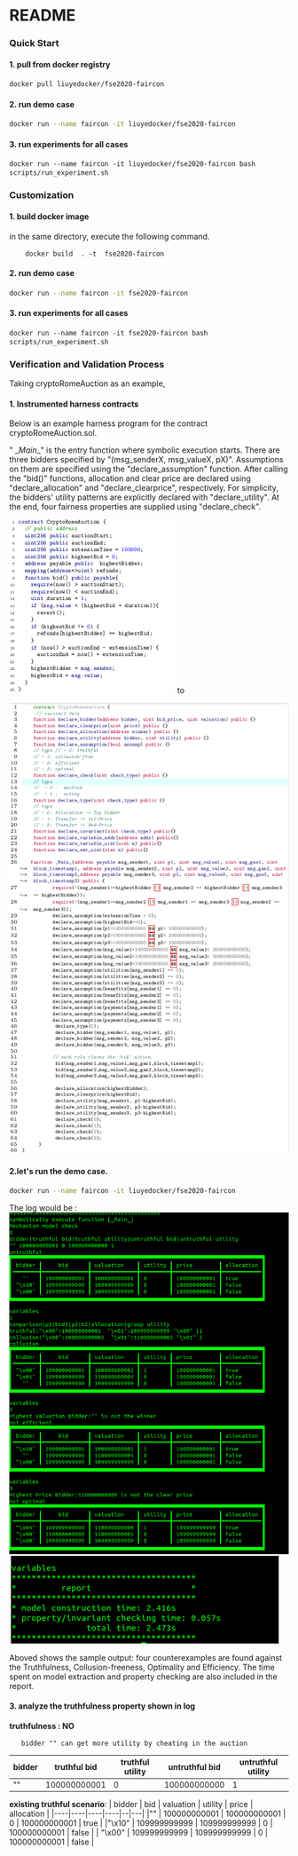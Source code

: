 
# README

### Quick Start

#### 1. pull from docker registry

```bash
docker pull liuyedocker/fse2020-faircon
```

#### 2. run demo case

```bash
docker run --name faircon -it liuyedocker/fse2020-faircon
```

#### 3. run experiments for all cases

```
docker run --name faircon -it liuyedocker/fse2020-faircon bash scripts/run_experiment.sh
```

###  Customization

#### 1. build docker image

in the same directory, execute the following command.
```
    docker build  . -t  fse2020-faircon 
```

#### 2. run demo case

```bash
docker run --name faircon -it fse2020-faircon
```

#### 3. run experiments for all cases

```
docker run --name faircon -it fse2020-faircon bash scripts/run_experiment.sh
```

###  Verification and Validation Process

Taking cryptoRomeAuction as an example,  

#### 1. Instrumented harness contracts
Below is an example harness program for the contract cryptoRomeAuction.sol. 

" \__Main__" is  the entry function where symbolic execution starts. There are three bidders specified by "(msg_senderX, msg_valueX, pX)".  Assumptions on them are specified using the "declare_assumption" function. After calling the "bid()" functions,  allocation and clear price are declared using "declare_allocation" and "declare_clearprice", respectively. For simplicity, the bidders' utility patterns are explicitly declared with "declare_utility". At the end, four fairness properties are supplied using "declare_check".

![Drag Racing](CryptoAuction.PNG)
to

![Drag Racing](CryptoRomeInstrumented.png)

#### 2.let's run the demo case.
```bash
docker run --name faircon -it liuyedocker/fse2020-faircon
```
The log would be :
![Drag Racing](CryptoRomeLog.png)
![Drag Racing](CryptoRomeLogReport.png)

Aboved shows the sample output: four counterexamples are found against the Truthfulness, Collusion-freeness, Optimality and Efficiency.  The time spent on model extraction and property checking are also included in the report.

#### 3. analyze the truthfulness property shown in log

__truthfulness : NO__
```
   bidder "" can get more utility by cheating in the auction
```
|bidder|truthful bid|truthful utility|untruthful bid|untruthful utility|
|----------------------|-----------------|-------------|----------|---------|
|""| 100000000001| 0| 100000000000| 1|


__existing  truthful scenario__:
| bidder   |    bid      | valuation    | utility  | price        | allocation |
|----|----|----|----|--|---|
|""  | 100000000001 | 100000000001 | 0       | 100000000001 | true       |
|"\x10" | 109999999999 | 109999999999 |  0       | 100000000001 | false      |
| "\x00" | 109999999999 | 109999999999 | 0       | 100000000001 | false   |
